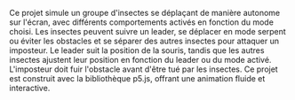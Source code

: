 Ce projet simule un groupe d'insectes se déplaçant de manière autonome sur l'écran, avec différents comportements activés en fonction du mode choisi. Les insectes peuvent suivre un leader, se déplacer en mode serpent ou éviter les obstacles et se séparer des autres insectes pour attaquer un imposteur. Le leader suit la position de la souris, tandis que les autres insectes ajustent leur position en fonction du leader ou du mode activé. L'imposteur doit fuir l'obstacle avant d'être tué par les insectes. Ce projet est construit avec la bibliothèque p5.js, offrant une animation fluide et interactive.
